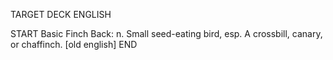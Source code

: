 TARGET DECK
ENGLISH

START
Basic
Finch
Back: n. Small seed-eating bird, esp. A crossbill, canary, or chaffinch. [old english]
END
